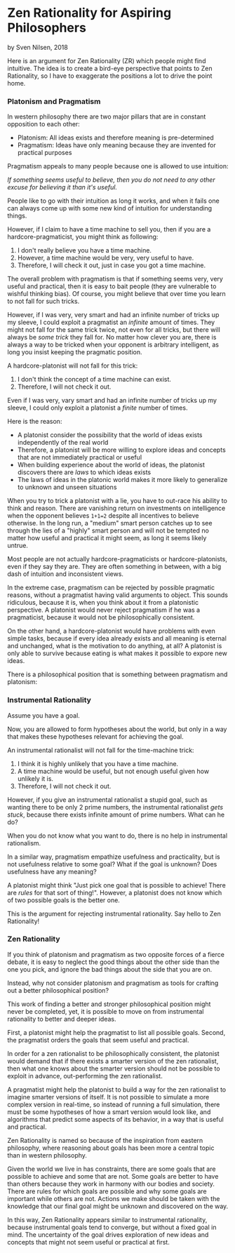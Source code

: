 # Zen Rationality for Aspiring Philosophers
by Sven Nilsen, 2018

Here is an argument for Zen Rationality (ZR) which people might find intuitive.
The idea is to create a bird-eye perspective that points to Zen Rationality,
so I have to exaggerate the positions a lot to drive the point home.

### Platonism and Pragmatism

In western philosophy there are two major pillars that are in constant opposition to each other:

- Platonism: All ideas exists and therefore meaning is pre-determined
- Pragmatism: Ideas have only meaning because they are invented for practical purposes

Pragmatism appeals to many people because one is allowed to use intuition:

*If something seems useful to believe, then you do not need to any other excuse for believing it than it's useful.*

People like to go with their intuition as long it works, and when it fails one can always come up with some new kind of intuition for understanding things.

However, if I claim to have a time machine to sell you, then if you are a hardcore-pragmaticist,
you might think as following:

1. I don't really believe you have a time machine.
2. However, a time machine would be very, very useful to have.
3. Therefore, I will check it out, just in case you got a time machine.

The overall problem with pragmatism is that if something seems very, very useful and practical,
then it is easy to bait people (they are vulnerable to wishful thinking bias).
Of course, you might believe that over time you learn to not fall for such tricks.

However, if I was very, very smart and had an infinite number of tricks up my sleeve,
I could exploit a pragmatist an *infinite* amount of times.
They might not fall for the same trick twice, not even for all tricks, but there will always be *some trick* they fall for.
No matter how clever you are, there is always a way to be tricked when your opponent is arbitrary intelligent,
as long you insist keeping the pragmatic position.

A hardcore-platonist will not fall for this trick:

1. I don't think the concept of a time machine can exist.
2. Therefore, I will not check it out.

Even if I was very, vary smart and had an infinite number of tricks up my sleeve,
I could only exploit a platonist a *finite* number of times.

Here is the reason:

- A platonist consider the possibility that the world of ideas exists independently of the real world
- Therefore, a platonist will be more willing to explore ideas and concepts that are not immediately practical or useful
- When building experience about the world of ideas, the platonist discovers there are *laws* to which ideas exists
- The laws of ideas in the platonic world makes it more likely to generalize to unknown and unseen situations

When you try to trick a platonist with a lie, you have to out-race his ability to think and reason.
There are vanishing return on investments on intelligence when the opponent believes `1+1=2`
despite all incentives to believe otherwise.
In the long run, a "medium" smart person catches up to see through the lies of a "highly" smart person
and will not be tempted no matter how useful and practical it might seem, as long it seems likely untrue.

Most people are not actually hardcore-pragmaticists or hardcore-platonists, even if they say they are.
They are often something in between, with a big dash of intuition and inconsistent views.

In the extreme case, pragmatism can be rejected by possible pragmatic reasons,
without a pragmatist having valid arguments to object.
This sounds ridiculous, because it is, when you think about it from a platonistic perspective.
A platonist would never reject pragmatism if he was a pragmaticist,
because it would not be philosophically consistent.

On the other hand, a hardcore-platonist would have problems with even simple tasks,
because if every idea already exists and all meaning is eternal and unchanged,
what is the motivation to do anything, at all?
A platonist is only able to survive because eating is what makes it possible to expore new ideas.

There is a philosophical position that is something between pragmatism and platonism:

### Instrumental Rationality

Assume you have a goal.

Now, you are allowed to form hypotheses about the world,
but only in a way that makes these hypotheses relevant for achieving the goal.

An instrumental rationalist will not fall for the time-machine trick:

1. I think it is highly unlikely that you have a time machine.
2. A time machine would be useful, but not enough useful given how unlikely it is.
2. Therefore, I will not check it out.

However, if you give an instrumental rationalist a stupid goal,
such as wanting there to be only 2 prime numbers,
the instrumental rationalist *gets stuck*,
because there exists infinite amount of prime numbers.
What can he do?

When you do not know what you want to do, there is no help in instrumental rationalism.

In a similar way, pragmatism empathize usefulness and practicality,
but is not usefulness relative to some goal? What if the goal is unknown? Does usefulness have any meaning?

A platonist might think "Just pick one goal that is possible to achieve! There are *rules* for that sort of thing!".
However, a platonist does not know which of two possible goals is the better one.

This is the argument for rejecting instrumental rationality.
Say hello to Zen Rationality!

### Zen Rationality

If you think of platonism and pragmatism as two opposite forces of a fierce debate,
it is easy to neglect the good things about the other side than the one you pick,
and ignore the bad things about the side that you are on.

Instead, why not consider platonism and pragmatism as tools for crafting out a better philosophical position?

This work of finding a better and stronger philosophical position might never be completed,
yet, it is possible to move on from instrumental rationality to better and deeper ideas.

First, a platonist might help the pragmatist to list all possible goals.
Second, the pragmatist orders the goals that seem useful and practical.

In order for a zen rationalist to be philosophically consistent,
the platonist would demand that if there exists a smarter version of the zen rationalist,
then what one knows about the smarter version should not be possible to exploit in advance, out-performing the zen rationalist.

A pragmatist might help the platonist to build a way for the zen rationalist to imagine smarter versions of itself.
It is not possible to simulate a more complex version in real-time,
so instead of running a full simulation, there must be some hypotheses of how a smart version would look like,
and algorithms that predict some aspects of its behavior, in a way that is useful and practical.

Zen Rationality is named so because of the inspiration from eastern philosophy,
where reasoning about goals has been more a central topic than in western philosophy.

Given the world we live in has constraints, there are some goals that are possible to achieve and some that are not.
Some goals are better to have than others because they work in harmony with our bodies and society.
There are rules for which goals are possible and why some goals are important while others are not.
Actions we make should be taken with the knowledge that our final goal might be unknown and discovered on the way.

In this way, Zen Rationality appears similar to instrumental rationality,
because instrumental goals tend to converge, but without a fixed goal in mind.
The uncertainty of the goal drives exploration of new ideas and concepts that might not seem useful or practical at first.
